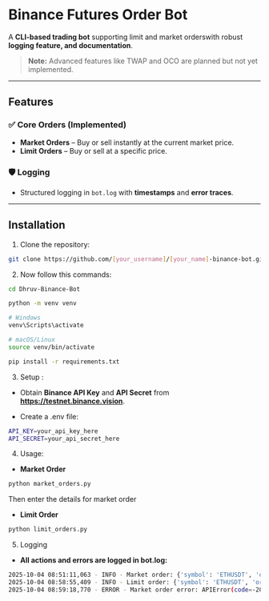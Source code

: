 # Binance Futures Order Bot

A **CLI-based trading bot** supporting limit and market orderswith robust **logging feature, and documentation**.  

> **Note:** Advanced features like TWAP and OCO are planned but not yet implemented.

---

## Features

### ✅ Core Orders (Implemented)
- **Market Orders** – Buy or sell instantly at the current market price.  
- **Limit Orders** – Buy or sell at a specific price.  


### 🛡 Logging
- Structured logging in `bot.log` with **timestamps** and **error traces**.  

---

## Installation

1. Clone the repository:

```bash
git clone https://github.com/[your_username]/[your_name]-binance-bot.git
```

2. Now follow this commands:

```bash
cd Dhruv-Binance-Bot

python -m venv venv

# Windows
venv\Scripts\activate

# macOS/Linux
source venv/bin/activate

pip install -r requirements.txt
```

3. Setup : 
- Obtain **Binance API Key** and **API Secret** from **https://testnet.binance.vision**.

- Create a .env file:

```bash
API_KEY=your_api_key_here
API_SECRET=your_api_secret_here
```

4. Usage: 
- **Market Order**

```bash
python market_orders.py
```
Then enter the details for market order

- **Limit Order**

```bash
python limit_orders.py
```


5. Logging
- **All actions and errors are logged in bot.log:**
```bash
2025-10-04 08:51:11,063 - INFO - Market order: {'symbol': 'ETHUSDT', 'orderId': 297300, 'orderListId': -1, 'clientOrderId': 'x-HNA2TXFJ6923ff5f84d677085528b', 'transactTime': 1759548071010, 'price': '0.00000000', 'origQty': '1.00000000', 'executedQty': '1.00000000', 'origQuoteOrderQty': '0.00000000', 'cummulativeQuoteQty': '4482.81000000', 'status': 'FILLED', 'timeInForce': 'GTC', 'type': 'MARKET', 'side': 'BUY', 'workingTime': 1759548071010, 'fills': [{'price': '4482.81000000', 'qty': '1.00000000', 'commission': '0.00000000', 'commissionAsset': 'ETH', 'tradeId': 25330}], 'selfTradePreventionMode': 'EXPIRE_MAKER'}
2025-10-04 08:58:55,409 - INFO - Limit order: {'symbol': 'ETHUSDT', 'orderId': 297798, 'orderListId': -1, 'clientOrderId': 'x-HNA2TXFJ694349a562923689f1bf2', 'transactTime': 1759548535345, 'price': '2000.00000000', 'origQty': '1.00000000', 'executedQty': '0.00000000', 'origQuoteOrderQty': '0.00000000', 'cummulativeQuoteQty': '0.00000000', 'status': 'NEW', 'timeInForce': 'GTC', 'type': 'LIMIT', 'side': 'BUY', 'workingTime': 1759548535345, 'fills': [], 'selfTradePreventionMode': 'EXPIRE_MAKER'}
2025-10-04 08:59:18,770 - ERROR - Market order error: APIError(code=-2010): Account has insufficient balance for requested action.
```
 
 

